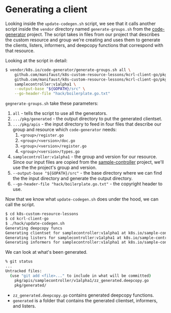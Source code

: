 # Generating a client
Looking inside the `update-codegen.sh` script, we see that it calls another script inside the `vendor` directory named `generate-groups.sh` from the [code-generator](https://github.com/kubernetes/code-generator) project. The script takes in files from our project that describes the custom resource and group we're creating and uses them to generate the clients, listers, informers, and deepcopy functions that correspond with that resource.

Looking at the script in detail:

```sh
$ vendor/k8s.io/code-generator/generate-groups.sh all \
    github.com/manifaust/k8s-custom-resource-lessons/kcrl-client-go/pkg/generated \
    github.com/manifaust/k8s-custom-resource-lessons/kcrl-client-go/pkg/apis \
    samplecontroller:v1alpha1 \
    --output-base "${GOPATH}/src" \
    --go-header-file "hack/boilerplate.go.txt"
```

`gegnerate-groups.sh` take these parameters:
1.  `all` - tells the script to use all the generators.
2.  `.../pkg/generated` - the output directory to put the generated clientset.
3.  `.../pkg/apis` - the input directory to feed in four files that describe our group and resource which `code-generator` needs:
    1. `<group>/register.go`
    2. `<group>/<version>/doc.go`
    3. `<group>/<version>/register.go`
    4. `<group>/<version>/types.go`
4. `samplecontroller:v1alpha1` - the group and version for our resource. Since our input files are copied from the [sample-controller](https://github.com/kubernetes/sample-controller) project, we'll use the the project's group and version.
5. `--output-base "${GOPATH}/src"` - the base directory where we can find the the input directory and generate the output directory.
6. `--go-header-file "hack/boilerplate.go.txt"` - the copyright header to use.

Now that we know what `update-codegen.sh` does under the hood, we can call the script.

```sh
$ cd k8s-custom-resource-lessons
$ cd kcrl-client-go
$ ./hack/update-codegen.sh
Generating deepcopy funcs
Generating clientset for samplecontroller:v1alpha1 at k8s.io/sample-controller/pkg/generated/clientset
Generating listers for samplecontroller:v1alpha1 at k8s.io/sample-controller/pkg/generated/listers
Generating informers for samplecontroller:v1alpha1 at k8s.io/sample-controller/pkg/generated/informers
```

We can look at what's been generated.

```sh
% git status
...
Untracked files:
  (use "git add <file>..." to include in what will be committed)
	pkg/apis/samplecontroller/v1alpha1/zz_generated.deepcopy.go
	pkg/generated/
```

* `zz_generated.deepcopy.go` contains generated deepcopy functions.
* `generated` is a folder that contains the generated clientset, informers, and listers.
